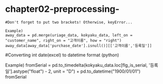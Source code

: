 # chapter02-preprocessing-
```
#Don't forget to put two brackets! Otherwise, keyError...

Example)
away_data = pd.merge(uriage_data, kokyaku_data, left_on = "customer_name", right_on = "고객이름", how = "right")
away_data[away_data['purchase_date'].isnull()][['고객이름','등록일']]
```

#Converting int date(excel) to datetime format (python)

Example)
fromSerial = pd.to_timedelta(kokyaku_data.loc[flg_is_serial, '등록일'].astype("float") - 2, unit = "D") + pd.to_datetime("1900/01/01")
fromSerial
```

